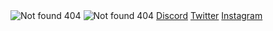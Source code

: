 <img src="https://i.imgur.com/AevBZap.png" alt="Not found 404">
<img src="https://i.imgur.com/a57Fzn4.png" alt="Not found 404">
<a class="xd" href="https://ztho.pl/"><i class="fab fa-discord"></i>Discord</a>
<a class="xd" href="https://ztho.pl/">Twitter</a>
<a class="xd" href="https://ztho.pl/">Instagram</a>
<script src="https://kit.fontawesome.com/b092de717c.js" crossorigin="anonymous"></script>
